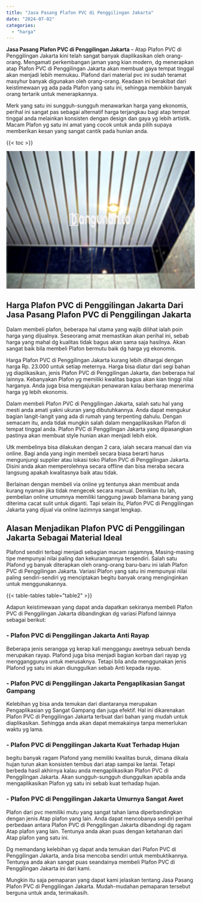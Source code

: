 ```yaml
---
title: "Jasa Pasang Plafon PVC di Penggilingan Jakarta"
date: "2024-07-02"
categories: 
  - "harga"
---
```


**Jasa Pasang Plafon PVC di Penggilingan Jakarta** – Atap Plafon PVC di Penggilingan Jakarta kini telah sangat banyak diaplikasikan oleh orang-orang. Mengamati perkembangan jaman yang kian modern, dg menerapkan atap Plafon PVC di Penggilingan Jakarta akan membuat gaya tempat tinggal akan menjadi lebih memukau. Plafond dari material pvc ini sudah teramat masyhur banyak digunakan oleh orang-orang. Keadaan ini berakibat dari keistimewaan yg ada pada Plafon yang satu ini, sehingga membikin banyak orang tertarik untuk menerapkannya.

Merk yang satu ini sungguh-sungguh menawarkan harga yang ekonomis, perihal ini sangat pas sebagai alternatif harga terjangkau bagi atap tempat tinggal anda melainkan konsisten dengan design dan gaya yg lebih artistik. Macam Plafon yg satu ini amat yang cocok untuk anda pilih supaya memberikan kesan yang sangat cantik pada hunian anda.

{{< toc >}}

![Jasa Pasang Plafon PVC di Penggilingan Jakarta](/images/flafond-pvc-murah24.png)

## Harga Plafon PVC di Penggilingan Jakarta Dari Jasa Pasang Plafon PVC di Penggilingan Jakarta

Dalam membeli plafon, beberapa hal utama yang wajib dilihat ialah poin harga yang dijualnya. Seseorang amat memastikan akan perihal ini, sebab harga yang mahal dg kualitas tidak bagus akan sama saja hasilnya. Akan sangat baik bila membeli Plafon bermutu baik dg harga yg ekonomis.

Harga Plafon PVC di Penggilingan Jakarta kurang lebih dihargai dengan harga Rp. 23.000 untuk setiap meternya. Harga bisa diatur dari segi bahan yg diaplikasikan, jenis Plafon PVC di Penggilingan Jakarta, dan beberapa hal lainnya. Kebanyakan Plafon yg memiliki kwalitas bagus akan kian tinggi nilai harganya. Anda juga bisa mengajukan penawaran kalau berharap menerima harga yg lebih ekonomis.

Dalam membeli Plafon PVC di Penggilingan Jakarta, salah satu hal yang mesti anda amati yakni ukuran yang dibutuhkannya. Anda dapat mengukur bagian langit-langit yang ada di rumah yang terpenting dahulu. Dengan semacam itu, anda tidak mungkin salah dalam mengaplikasikan Plafon di tempat tinggal anda. Plafon PVC di Penggilingan Jakarta yang dipasangkan pastinya akan membuat style hunian akan menjadi lebih elok.

Utk membelinya bisa dilakukan dengan 2 cara, ialah secara manual dan via online. Bagi anda yang ingin membeli secara biasa berarti harus mengunjungi supplier atau lokasi toko Plafon PVC di Penggilingan Jakarta. Disini anda akan memperolehnya secara offline dan bisa meraba secara langsung apakah kwalitasnya baik atau tidak.

Berlainan dengan membeli via online yg tentunya akan membuat anda kurang nyaman jika tidak mengecek secara manual. Demikian itu lah, pembelian online umumnya memiliki tanggung jawab bilamana barang yang diterima cacat sulit untuk diganti. Tapi selain itu, Plafon PVC di Penggilingan Jakarta yang dijual via online lazimnya sangat lengkap.

## Alasan Menjadikan Plafon PVC di Penggilingan Jakarta Sebagai Material Ideal

Plafond sendiri terbagi menjadi sebagian macam ragamnya, Masing-masing tipe mempunyai nilai paling dan kekurangannya tersendiri. Salah satu Plafond yg banyak diterapkan oleh orang-orang baru-baru ini ialah Plafon PVC di Penggilingan Jakarta. Variasi Plafon yang satu ini mempunyai nilai paling sendiri-sendiri yg menciptakan begitu banyak orang menginginkan untuk menggunakannya.

{{< table-tables table="table2" >}}

Adapun keistimewaan yang dapat anda dapatkan sekiranya membeli Plafon PVC di Penggilingan Jakarta dibandingkan dg variasi Plafond lainnya sebagai berikut:

### \- Plafon PVC di Penggilingan Jakarta Anti Rayap

Beberapa jenis serangga yg kerap kali menggangu awetnya sebuah benda merupakan rayap. Plafond juga bisa menjadi bagian korban dari rayap yg mengganggunya untuk merusaknya. Tetapi bila anda menggunakan jenis Plafond yg satu ini akan diunggulkan sebab Anti kepada rayap.

### \- Plafon PVC di Penggilingan Jakarta Pengaplikasian Sangat Gampang

Kelebihan yg bisa anda temukan dari diantaranya merupakan Pengaplikasian yg Sangat Gampang dan juga efektif. Hal ini dikarenakan Plafon PVC di Penggilingan Jakarta terbuat dari bahan yang mudah untuk diaplikasikan. Sehingga anda akan dapat memakainya tanpa memerlukan waktu yg lama.

### \- Plafon PVC di Penggilingan Jakarta Kuat Terhadap Hujan

begitu banyak ragam Plafond yang memiliki kwalitas buruk, dimana dikala hujan turun akan konsisten tembus dari atap sampai ke lantai. Tetapi berbeda hasil akhirnya kalau anda mengaplikasikan Plafon PVC di Penggilingan Jakarta. Akan sungguh-sungguh diunggulkan apabila anda mengaplikasikan Plafon yg satu ini sebab kuat terhadap hujan.

### \- Plafon PVC di Penggilingan Jakarta Umurnya Sangat Awet

Plafon dari pvc memiliki mutu yang sangat tahan lama diperbandingkan dengan jenis Atap plafon yang lain. Anda dapat mencobanya sendiri perihal perbedaan antara Plafon PVC di Penggilingan Jakarta dibandingi dg ragam Atap plafon yang lain. Tentunya anda akan puas dengan ketahanan dari Atap plafon yang satu ini.

Dg memandang kelebihan yg dapat anda temukan dari Plafon PVC di Penggilingan Jakarta, anda bisa mencoba sendiri untuk membuktikannya. Tentunya anda akan sangat puas seandainya membeli Plafon PVC di Penggilingan Jakarta ini dari kami.

Mungkin itu saja pemaparan yang dapat kami jelaskan tentang Jasa Pasang Plafon PVC di Penggilingan Jakarta. Mudah-mudahan pemaparan tersebut berguna untuk anda, terimakasih.
